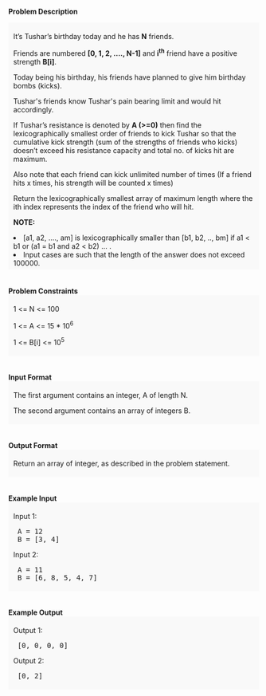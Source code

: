 <div class="markdown-content" id="problem-content">
<p><strong>Problem Description</strong><br/><div id="problem_description_markdown_content_value" style="background-color: #f9f9f9; padding: 5px 10px; "><p>It’s Tushar’s birthday today and he has <strong>N</strong> friends.</p>
<p>Friends are numbered <strong>[0, 1, 2, ...., N-1]</strong> and <strong>i<sup>th</sup></strong> friend have a positive strength <strong>B[i]</strong>.</p>
<p>Today being his birthday, his friends have planned to give him birthday bombs (kicks).</p>
<p>Tushar's friends know Tushar's pain bearing limit and would hit accordingly.</p>
<p>If Tushar’s resistance is denoted by <strong>A (&gt;=0)</strong> then find the lexicographically smallest order of friends to kick Tushar so that the cumulative kick strength (sum of the strengths of friends who kicks) doesn’t exceed his resistance capacity and total no. of kicks hit are maximum.</p>
<p>Also note that each friend can kick unlimited number of times (If a friend hits x times, his strength will be counted x times)</p>
<p>Return the lexicographically smallest array of maximum length where the ith index represents the index of the friend who will hit.</p>
<p><strong>NOTE:</strong></p>
<li> [a1, a2, ...., am] is lexicographically smaller than [b1, b2, .., bm]  if a1 &lt; b1 or (a1 = b1 and a2 &lt; b2) ... .</li>
<li> Input cases are such that the length of the answer does not exceed 100000.</li></div><br/><br/><strong>Problem Constraints</strong><br/><div id="problem_constraints_markdown_content_value" style="background-color: #f9f9f9; padding: 5px 10px; "><p>1 &lt;= N &lt;= 100</p>
<p>1 &lt;= A &lt;= 15 * 10<sup>6</sup><p>
<p>1 &lt;= B[i] &lt;= 10<sup>5</sup></p></p></p></div><br/><br/><strong>Input Format</strong><br/><div id="input_format_markdown_content_value" style="background-color: #f9f9f9; padding: 5px 10px; "><p>The first argument contains an integer, A of length N.</p>
<p>The second argument contains an array of integers B.</p></div><br/><br/><strong>Output Format</strong><br/><div id="output_format_markdown_content_value" style="background-color: #f9f9f9; padding: 5px 10px; "><p>Return an array of integer, as described in the problem statement.</p></div><br/><br/><strong>Example Input</strong><br/><div id="example_input_markdown_content_value" style="background-color: #f9f9f9; padding: 5px 10px; "><p>Input 1:</p>
<pre>
 A = 12
 B = [3, 4]
</pre>
<p>Input 2:</p>
<pre>
 A = 11
 B = [6, 8, 5, 4, 7]
</pre></div><br/><br/><strong>Example Output</strong><br/><div id="example_output_markdown_content_value" style="background-color: #f9f9f9; padding: 5px 10px; "><p>Output 1:</p>
<pre>
 [0, 0, 0, 0]
</pre>
<p>Output 2:</p>
<pre>
 [0, 2]
</pre></div><br/><br/></p>

</div>